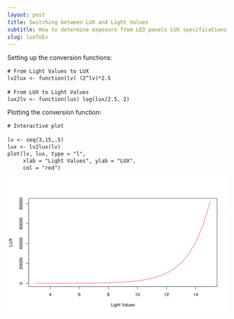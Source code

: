 ```yaml
---
layout: post
title: Switching between LUX and Light Values
subtitle: How to determine exposure from LED panels LUX specifications
slug: luxToEv
---
```



Setting up the conversion functions:


    # From Light Values to LUX
    lv2lux <- function(lv) (2^lv)*2.5  
    
    # From LUX to Light Values
    lux2lv <- function(lux) log(lux/2.5, 2)

Plotting the conversion function:


    # Interactive plot
    
    lv <- seq(3,15,.5)
    lux <- lv2lux(lv)
    plot(lv, lux, type = "l",
         xlab = "Light Values", ylab = "LUX",
         col = "red")

![plot of chunk plot](/figures/plot-1.svg)
